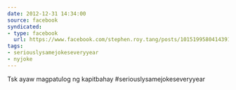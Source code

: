 ```yaml
---
date: 2012-12-31 14:34:00
source: facebook
syndicated:
- type: facebook
  url: https://www.facebook.com/stephen.roy.tang/posts/10151995804143912
tags:
- seriouslysamejokeseveryyear
- nyjoke
---
```


Tsk ayaw magpatulog ng kapitbahay #seriouslysamejokeseveryyear